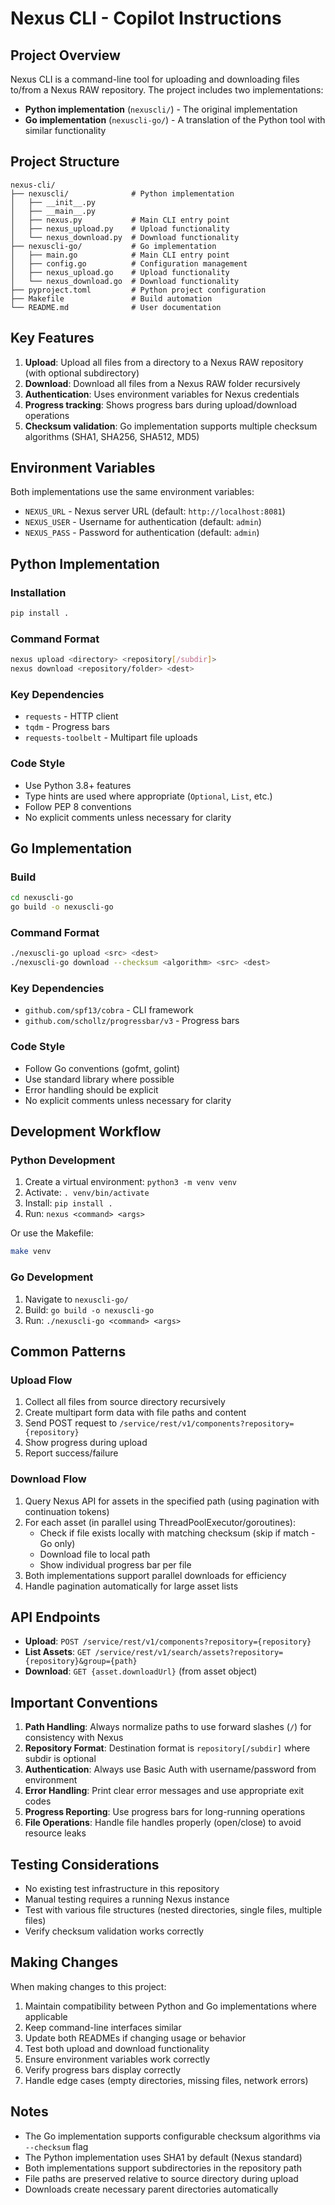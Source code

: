 # Nexus CLI - Copilot Instructions

## Project Overview

Nexus CLI is a command-line tool for uploading and downloading files to/from a Nexus RAW repository. The project includes two implementations:
- **Python implementation** (`nexuscli/`) - The original implementation
- **Go implementation** (`nexuscli-go/`) - A translation of the Python tool with similar functionality

## Project Structure

```
nexus-cli/
├── nexuscli/              # Python implementation
│   ├── __init__.py
│   ├── __main__.py
│   ├── nexus.py           # Main CLI entry point
│   ├── nexus_upload.py    # Upload functionality
│   └── nexus_download.py  # Download functionality
├── nexuscli-go/           # Go implementation
│   ├── main.go            # Main CLI entry point
│   ├── config.go          # Configuration management
│   ├── nexus_upload.go    # Upload functionality
│   └── nexus_download.go  # Download functionality
├── pyproject.toml         # Python project configuration
├── Makefile               # Build automation
└── README.md              # User documentation
```

## Key Features

1. **Upload**: Upload all files from a directory to a Nexus RAW repository (with optional subdirectory)
2. **Download**: Download all files from a Nexus RAW folder recursively
3. **Authentication**: Uses environment variables for Nexus credentials
4. **Progress tracking**: Shows progress bars during upload/download operations
5. **Checksum validation**: Go implementation supports multiple checksum algorithms (SHA1, SHA256, SHA512, MD5)

## Environment Variables

Both implementations use the same environment variables:
- `NEXUS_URL` - Nexus server URL (default: `http://localhost:8081`)
- `NEXUS_USER` - Username for authentication (default: `admin`)
- `NEXUS_PASS` - Password for authentication (default: `admin`)

## Python Implementation

### Installation
```bash
pip install .
```

### Command Format
```bash
nexus upload <directory> <repository[/subdir]>
nexus download <repository/folder> <dest>
```

### Key Dependencies
- `requests` - HTTP client
- `tqdm` - Progress bars
- `requests-toolbelt` - Multipart file uploads

### Code Style
- Use Python 3.8+ features
- Type hints are used where appropriate (`Optional`, `List`, etc.)
- Follow PEP 8 conventions
- No explicit comments unless necessary for clarity

## Go Implementation

### Build
```bash
cd nexuscli-go
go build -o nexuscli-go
```

### Command Format
```bash
./nexuscli-go upload <src> <dest>
./nexuscli-go download --checksum <algorithm> <src> <dest>
```

### Key Dependencies
- `github.com/spf13/cobra` - CLI framework
- `github.com/schollz/progressbar/v3` - Progress bars

### Code Style
- Follow Go conventions (gofmt, golint)
- Use standard library where possible
- Error handling should be explicit
- No explicit comments unless necessary for clarity

## Development Workflow

### Python Development
1. Create a virtual environment: `python3 -m venv venv`
2. Activate: `. venv/bin/activate`
3. Install: `pip install .`
4. Run: `nexus <command> <args>`

Or use the Makefile:
```bash
make venv
```

### Go Development
1. Navigate to `nexuscli-go/`
2. Build: `go build -o nexuscli-go`
3. Run: `./nexuscli-go <command> <args>`

## Common Patterns

### Upload Flow
1. Collect all files from source directory recursively
2. Create multipart form data with file paths and content
3. Send POST request to `/service/rest/v1/components?repository={repository}`
4. Show progress during upload
5. Report success/failure

### Download Flow
1. Query Nexus API for assets in the specified path (using pagination with continuation tokens)
2. For each asset (in parallel using ThreadPoolExecutor/goroutines):
   - Check if file exists locally with matching checksum (skip if match - Go only)
   - Download file to local path
   - Show individual progress bar per file
3. Both implementations support parallel downloads for efficiency
4. Handle pagination automatically for large asset lists

## API Endpoints

- **Upload**: `POST /service/rest/v1/components?repository={repository}`
- **List Assets**: `GET /service/rest/v1/search/assets?repository={repository}&group={path}`
- **Download**: `GET {asset.downloadUrl}` (from asset object)

## Important Conventions

1. **Path Handling**: Always normalize paths to use forward slashes (`/`) for consistency with Nexus
2. **Repository Format**: Destination format is `repository[/subdir]` where subdir is optional
3. **Authentication**: Always use Basic Auth with username/password from environment
4. **Error Handling**: Print clear error messages and use appropriate exit codes
5. **Progress Reporting**: Use progress bars for long-running operations
6. **File Operations**: Handle file handles properly (open/close) to avoid resource leaks

## Testing Considerations

- No existing test infrastructure in this repository
- Manual testing requires a running Nexus instance
- Test with various file structures (nested directories, single files, multiple files)
- Verify checksum validation works correctly

## Making Changes

When making changes to this project:
1. Maintain compatibility between Python and Go implementations where applicable
2. Keep command-line interfaces similar
3. Update both READMEs if changing usage or behavior
4. Test both upload and download functionality
5. Ensure environment variables work correctly
6. Verify progress bars display correctly
7. Handle edge cases (empty directories, missing files, network errors)

## Notes

- The Go implementation supports configurable checksum algorithms via `--checksum` flag
- The Python implementation uses SHA1 by default (Nexus standard)
- Both implementations support subdirectories in the repository path
- File paths are preserved relative to source directory during upload
- Downloads create necessary parent directories automatically
